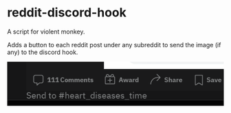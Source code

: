 # reddit-discord-hook

A script for violent monkey.

Adds a button to each reddit post under any subreddit to send the image (if any) to the discord hook.

![demo](./demo.png)
